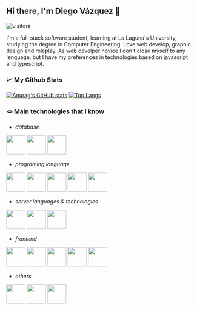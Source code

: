 ## Hi there, I'm Diego Vázquez 👋 
![visitors](https://visitor-badge.glitch.me/badge?page_id=dkaerit)

I'm a full-stack software student, learning at La Laguna's University, studying the degree in Computer Engineering. Love web develop, graphic design and roleplay.
As web develper novice I don't close myself to any lenguage, but I have my preferences in technologies based on javascript and typescript.

### 📈 My Github Stats
[![Anurag's GitHub stats](https://github-readme-stats.vercel.app/api?username=dkaerit&theme=github_dark&hide_border=true)](https://github.com/dkaerit/github-readme-stats)
[![Top Langs](https://github-readme-stats.vercel.app/api/top-langs/?username=dkaerit&layout=compact&langs_count=8&theme=github_dark&hide_border=true)](https://github.com/dkaerit/github-readme-stats)

### 🪢 Main technologies that I know
- *database*
<div style"display:flex">
<img src="https://i.imgur.com/a3WJKNP.png" width="50px"></img>
<img src="https://i.imgur.com/1zwovN5.png" width="50px"></img>
<img src="https://i.imgur.com/9zHPn1U.png" width="50px"></img>
</div>

- *programing language*
<div style"display:flex">
<img src="https://i.imgur.com/KpC7qZK.png" width="50px"></img>
<img src="https://i.imgur.com/IybtiYc.png" width="50px"></img>
<img src="https://i.imgur.com/r8NMiSe.png" width="50px"></img>
<img src="https://i.imgur.com/CmouEIk.png" width="50px"></img>
<img src="https://i.imgur.com/ZnFbxs7.png" width="50px"></img>


</div>

- *server languages & technologies*
<div style"display:flex">
<img src="https://i.imgur.com/EoUpvz8.png" width="50px"></img>
<img src="https://i.imgur.com/mn9ZaQY.png" width="50px"></img>
<img src="https://i.imgur.com/Bgn4MUP.png" width="50px"></img>
</div>

- *frontend*
<div style"display:flex">
<img src="https://i.imgur.com/3QU6MQy.png" width="50px"></img>
<img src="https://i.imgur.com/LuJ7OeP.png" width="50px"></img>
<img src="https://i.imgur.com/pKND2oS.png" width="50px"></img>
<img src="https://i.imgur.com/dEYmax0.png" width="50px"></img>
<img src="https://i.imgur.com/SYzhlf2.png" width="50px"></img>



</div>

- *others*
<div style"display:flex">
<img src="https://i.imgur.com/Ng7E5Qv.png" width="50px"></img>
<img src="https://i.imgur.com/rwbefuI.png" width="50px"></img>
<img src="https://i.imgur.com/ydExxDQ.png" width="50px"></img>
</div>

<!--
**dkaerit/dkaerit** is a ✨ _special_ ✨ repository because its `README.md` (this file) appears on your GitHub profile.

Here are some ideas to get you started:

- 🔭 I’m currently working on ...
- 🌱 I’m currently learning ...
- 👯 I’m looking to collaborate on ...
- 🤔 I’m looking for help with ...
- 💬 Ask me about ...
- 📫 How to reach me: ...
- 😄 Pronouns: ...
- ⚡ Fun fact: ...

![dkaerit's Github Stats](https://github-readme-stats.vercel.app/api?username=dkaerit&bg_color=30,161b22,0e1218&title_color=fff&text_color=fff&border_color=30363d&show_icons=true)
[![Top Langs](https://github-readme-stats.vercel.app/api/top-langs/?username=dkaerit&bg_color=30,161b22,0e1218&title_color=fff&text_color=fff&border_color=30363d&card_width=445&layout=compact)](https://github.com/dkaerit/github-readme-stats)
-->
